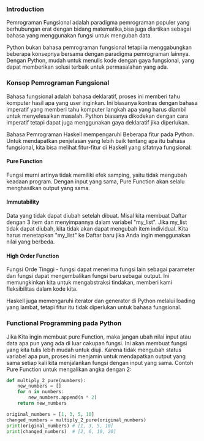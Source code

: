 ### Introduction

Pemrograman Fungsional adalah paradigma pemrograman populer yang berhubungan
erat dengan bidang matematika,bisa juga diartikan sebagai bahasa yang
menggunakan fungsi untuk mengubah data.

Python bukan bahasa pemrograman fungsional tetapi ia menggabungkan beberapa
konsepnya bersama dengan paradigma pemrograman lainnya. Dengan Python, mudah
untuk menulis kode dengan gaya fungsional, yang dapat memberikan solusi terbaik
untuk permasalahan yang ada.

### Konsep Pemrograman Fungsional

Bahasa fungsional adalah bahasa deklaratif, proses ini memberi tahu komputer
hasil apa yang user inginkan. Ini biasanya kontras dengan bahasa imperatif
yang memberi tahu komputer langkah apa yang harus diambil untuk menyelesaikan
masalah. Python biasanya dikodekan dengan cara imperatif tetapi dapat juga
menggunakan gaya deklaratif jika diperlukan.


Bahasa Pemrograman Haskell mempengaruhi Beberapa fitur pada Python.
Untuk mendapatkan penjelasan yang lebih baik tentang apa itu bahasa fungsional,
kita bisa melihat fitur-fitur di Haskell yang sifatnya fungsional:

#### Pure Function
Fungsi murni artinya tidak memiliki efek samping, yaitu tidak mengubah keadaan
program. Dengan input yang sama, Pure Function akan selalu menghasilkan output
yang sama.

#### Immutability
Data yang tidak dapat diubah setelah dibuat. Misal kita membuat Daftar dengan
3 item dan menyimpannya dalam variabel "my_list". Jika my_list tidak dapat diubah,
kita tidak akan dapat mengubah item individual. Kita harus menetapkan "my_list"
ke Daftar baru jika Anda ingin menggunakan nilai yang berbeda.

#### High Order Function
Fungsi Orde Tinggi - fungsi dapat menerima fungsi lain sebagai parameter dan
fungsi dapat mengembalikan fungsi baru sebagai output. Ini memungkinkan kita
untuk mengabstraksi tindakan, memberi kami fleksibilitas dalam kode kita.

Haskell juga memengaruhi iterator dan generator di Python melalui loading yang
lambat, tetapi fitur itu tidak diperlukan untuk bahasa fungsional.


### Functional Programming pada Python
Jika Kita ingin membuat pure Function, maka jangan ubah nilai input atau data
apa pun yang ada di luar cakupan fungsi. Ini akan membuat fungsi yang kita tulis
lebih mudah untuk diuji. Karena tidak mengubah status variabel apa pun,
proses ini menjamin untuk mendapatkan output yang sama setiap kali kita
menjalankan fungsi dengan input yang sama.
Contoh Pure Function untuk mengalikan angka dengan 2:

```Python
def multiply_2_pure(numbers):
    new_numbers = []
    for n in numbers:
        new_numbers.append(n * 2)
    return new_numbers

original_numbers = [1, 3, 5, 10]
changed_numbers = multiply_2_pure(original_numbers)
print(original_numbers) # [1, 3, 5, 10]
print(changed_numbers)  # [2, 6, 10, 20]
```
